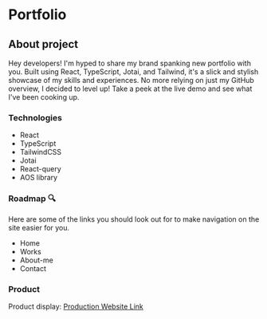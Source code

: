 # Portfolio

## About project

Hey developers! I'm hyped to share my brand spanking new portfolio with you. Built using React, TypeScript, Jotai, and Tailwind, it's a slick and stylish showcase of my skills and experiences. No more relying on just my GitHub overview, I decided to level up! Take a peek at the live demo and see what I've been cooking up.

### Technologies
- React
- TypeScript
- TailwindCSS
- Jotai
- React-query
- AOS library

### Roadmap 🔍
Here are some of the links you should look out for to make navigation on the site easier for you.

- Home
- Works
- About-me
- Contact

### Product
Product display: [Production Website Link]("https://")

